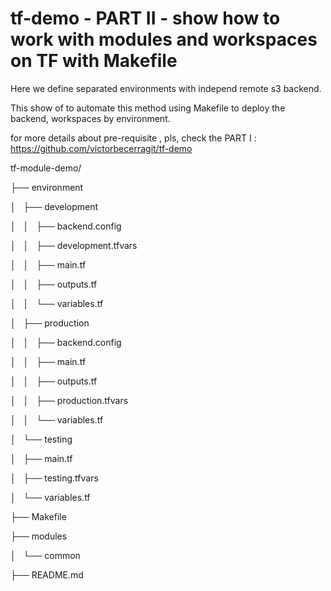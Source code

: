 # tf-demo - PART II - show how to work with modules and workspaces on TF with Makefile

Here we define separated environments with independ remote s3 backend.

This show of to automate this method using Makefile to deploy the backend, workspaces by environment.


for more details about pre-requisite , pls, check the PART I : https://github.com/victorbecerragit/tf-demo


tf-module-demo/

├── environment

│   ├── development

│   │   ├── backend.config

│   │   ├── development.tfvars

│   │   ├── main.tf

│   │   ├── outputs.tf

│   │   └── variables.tf

│   ├── production

│   │   ├── backend.config

│   │   ├── main.tf

│   │   ├── outputs.tf

│   │   ├── production.tfvars

│   │   └── variables.tf

│   └── testing

│       ├── main.tf

│       ├── testing.tfvars

│       └── variables.tf

├── Makefile

├── modules

│   └── common

├── README.md


